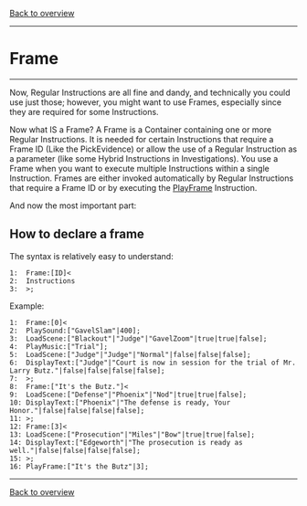[Back to overview](index.md)

---
# Frame

---

Now, Regular Instructions are all fine and dandy, and technically you could use just those; however, you might want to use Frames, especially since they are required for some Instructions.

Now what IS a Frame? A Frame is a Container containing one or more Regular Instructions. It is needed for certain Instructions that require a Frame ID (Like the PickEvidence) or  allow the use of a Regular Instruction as a parameter (like some Hybrid Instructions in Investigations). You use a Frame when you want to execute multiple Instructions within a single Instruction. Frames are either invoked automatically by Regular Instructions that require a Frame ID or by executing the [PlayFrame](PlayFrame.md) Instruction.
 
And now the most important part:
## How to declare a frame

The syntax is relatively easy to understand:
```
1:  Frame:[ID]<
2:  Instructions
3:  >;
```

Example:
```
1:  Frame:[0]<
2:  PlaySound:["GavelSlam"|400];
3:  LoadScene:["Blackout"|"Judge"|"GavelZoom"|true|true|false];
4:  PlayMusic:["Trial"];
5:  LoadScene:["Judge"|"Judge"|"Normal"|false|false|false];
6:  DisplayText:["Judge"|"Court is now in session for the trial of Mr. Larry Butz."|false|false|false|false];
7:  >;
8:  Frame:["It's the Butz."]<
9:  LoadScene:["Defense"|"Phoenix"|"Nod"|true|true|false];
10: DisplayText:["Phoenix"|"The defense is ready, Your Honor."|false|false|false|false];
11: >;
12: Frame:[3]<
13: LoadScene:["Prosecution"|"Miles"|"Bow"|true|true|false];
14: DisplayText:["Edgeworth"|"The prosecution is ready as well."|false|false|false|false];
15: >;
16: PlayFrame:["It's the Butz"|3];
```

---
[Back to overview](index.md)
